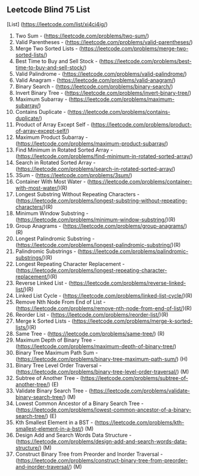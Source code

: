 ## Leetcode Blind 75 List

[List] (https://leetcode.com/list/xi4ci4ig/)

1. Two Sum - (https://leetcode.com/problems/two-sum/)
2. Valid Parentheses - (https://leetcode.com/problems/valid-parentheses/)
3. Merge Two Sorted Lists - (https://leetcode.com/problems/merge-two-sorted-lists/)
4. Best Time to Buy and Sell Stock - (https://leetcode.com/problems/best-time-to-buy-and-sell-stock/)
5. Valid Palindrome - (https://leetcode.com/problems/valid-palindrome/)
6. Valid Anagram - (https://leetcode.com/problems/valid-anagram/)
7. Binary Search - (https://leetcode.com/problems/binary-search/)
8. Invert Binary Tree - (https://leetcode.com/problems/invert-binary-tree/)
9. Maximum Subarray - (https://leetcode.com/problems/maximum-subarray/)
10. Contains Duplicate - (https://leetcode.com/problems/contains-duplicate/)
11. Product of Array Except Self - (https://leetcode.com/problems/product-of-array-except-self/)
12. Maximum Product Subarray - (https://leetcode.com/problems/maximum-product-subarray/)
13. Find Minimum in Rotated Sorted Array - (https://leetcode.com/problems/find-minimum-in-rotated-sorted-array/)
14. Search in Rotated Sorted Array - (https://leetcode.com/problems/search-in-rotated-sorted-array/)
15. 3Sum - (https://leetcode.com/problems/3sum/)
16. Container With Most Water - (https://leetcode.com/problems/container-with-most-water/)(R)
17. Longest Substring Without Repeating Characters - (https://leetcode.com/problems/longest-substring-without-repeating-characters/)(R)
18. Minimum Window Substring - (https://leetcode.com/problems/minimum-window-substring/)(R)
19. Group Anagrams - (https://leetcode.com/problems/group-anagrams/)(R)
20. Longest Palindromic Substring - (https://leetcode.com/problems/longest-palindromic-substring/)(R)
21. Palindromic Substrings - (https://leetcode.com/problems/palindromic-substrings/)(R)
22. Longest Repeating Character Replacement - (https://leetcode.com/problems/longest-repeating-character-replacement/)(R)
23. Reverse Linked List - (https://leetcode.com/problems/reverse-linked-list/)(R)
24. Linked List Cycle - (https://leetcode.com/problems/linked-list-cycle/)(R)
25. Remove Nth Node From End of List - (https://leetcode.com/problems/remove-nth-node-from-end-of-list/)(R)
26. Reorder List - (https://leetcode.com/problems/reorder-list/)(R)
27. Merge k Sorted Lists - (https://leetcode.com/problems/merge-k-sorted-lists/)(R)
28. Same Tree - (https://leetcode.com/problems/same-tree/) (R)
29. Maximum Depth of Binary Tree - (https://leetcode.com/problems/maximum-depth-of-binary-tree/)
30. Binary Tree Maximum Path Sum - (https://leetcode.com/problems/binary-tree-maximum-path-sum/) (H)
31. Binary Tree Level Order Traversal - (https://leetcode.com/problems/binary-tree-level-order-traversal/) (M)
32. Subtree of Another Tree - (https://leetcode.com/problems/subtree-of-another-tree/) (E)
33. Validate Binary Search Tree - (https://leetcode.com/problems/validate-binary-search-tree/) (M)
34. Lowest Common Ancestor of a Binary Search Tree - (https://leetcode.com/problems/lowest-common-ancestor-of-a-binary-search-tree/) (E)
35. Kth Smallest Element in a BST - (https://leetcode.com/problems/kth-smallest-element-in-a-bst/) (M)
36. Design Add and Search Words Data Structure - (https://leetcode.com/problems/design-add-and-search-words-data-structure/) (M)
37. Construct Binary Tree from Preorder and Inorder Traversal - (https://leetcode.com/problems/construct-binary-tree-from-preorder-and-inorder-traversal/) (M)
